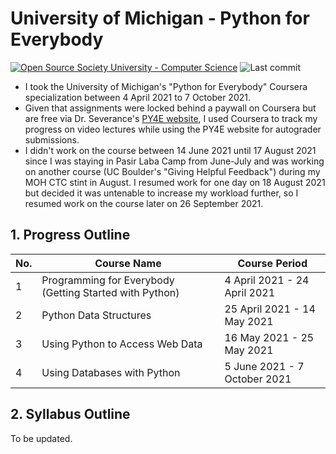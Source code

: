 # University of Michigan - Python for Everybody  

[![Open Source Society University - Computer Science](https://img.shields.io/badge/OSSU-computer--science-blue.svg)](https://github.com/ossu/computer-science)
![Last commit](https://img.shields.io/github/last-commit/ozervesh/py4e)

* I took the University of Michigan's "Python for Everybody" Coursera specialization between 4 April 2021 to 7 October 2021.
* Given that assignments were locked behind a paywall on Coursera but are free via Dr. Severance's [PY4E website](https://www.py4e.com), I used Coursera to track my progress on video lectures while using the PY4E website for autograder submissions.
* I didn't work on the course between 14 June 2021 until 17 August 2021 since I was staying in Pasir Laba Camp from June-July and was working on another course (UC Boulder's "Giving Helpful Feedback") during my MOH CTC stint in August. I resumed work for one day on 18 August 2021 but decided it was untenable to increase my workload further, so I resumed work on the course later on 26 September 2021.


## 1. Progress Outline

|No.|Course Name                                            |Course Period               |
|---|-------------------------------------------------------|----------------------------|
|1  |Programming for Everybody (Getting Started with Python)|4 April 2021 - 24 April 2021|
|2  |Python Data Structures                                 |25 April 2021 - 14 May 2021 |
|3  |Using Python to Access Web Data                        |16 May 2021 - 25 May 2021   |
|4  |Using Databases with Python                            |5 June 2021 - 7 October 2021|


## 2. Syllabus Outline
To be updated.

